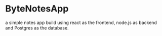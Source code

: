 # ByteNotesApp
 a simple notes app build using react as the frontend, node.js as backend and Postgres as the database.
